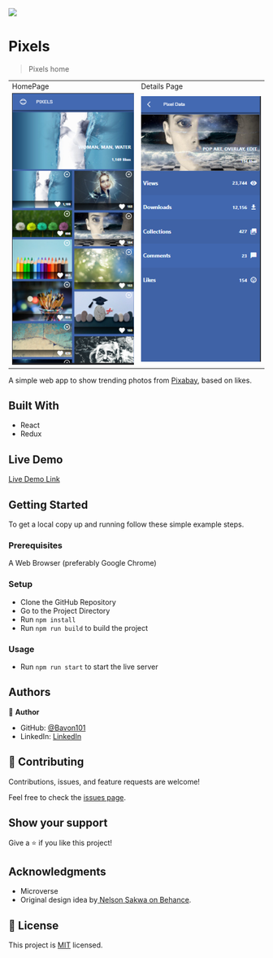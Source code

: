 ![](https://img.shields.io/badge/Microverse-blueviolet)

# Pixels

> Pixels home


<table>
  <tr>
    <td>HomePage</td>
     <td>Details Page</td>
  </tr>
  <tr>
    <td><img src="./home_screen.png"></td>
    <td><img src="./details_screen.png"></td>
  
  </tr>
 </table>

A simple web app to show trending photos from [Pixabay](https://pixabay.com/api/docs/), based on likes.

## Built With

- React
- Redux

## Live Demo

[Live Demo Link](https://bavon101-pixel.herokuapp.com/)

## Getting Started

To get a local copy up and running follow these simple example steps.

### Prerequisites

A Web Browser (preferably Google Chrome)

### Setup

- Clone the GitHub Repository
- Go to the Project Directory
- Run ```npm install```
- Run ```npm run build``` to build the project

### Usage

- Run ```npm run start``` to start the live server

## Authors

👤 **Author**

- GitHub: [@Bavon101](https://github.com/Bavon101)
- LinkedIn: [LinkedIn](https://www.linkedin.com/in/akumu-bavon-335416193/)



## 🤝 Contributing

Contributions, issues, and feature requests are welcome!

Feel free to check the [issues page](../../issues/).

## Show your support

Give a ⭐️ if you like this project!

## Acknowledgments

- Microverse
- Original design idea by[ Nelson Sakwa on Behance](https://www.behance.net/sakwadesignstudio).

## 📝 License

This project is [MIT](./LICENSE) licensed.